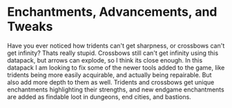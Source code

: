 # Enchantments, Advancements, and Tweaks
Have you ever noticed how tridents can't get sharpness, or crossbows can't get infinity? Thats really stupid. Crossbows still can't get infinity using this datapack, but arrows can explode, so I think its close enough.
In this datapack I am looking to fix some of the newer tools added to the game, like tridents being more easily acquirable, and actually being repairable. But also add more depth to them as well. 
Tridents and crossbows get unique enchantments highlighting their strengths, and new endgame enchantments are added as findable loot in dungeons, end cities, and bastions.

